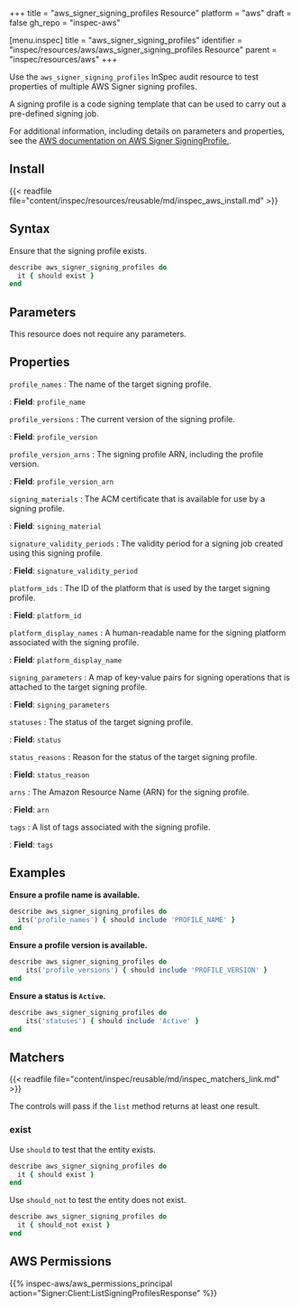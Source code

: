 +++
title = "aws_signer_signing_profiles Resource"
platform = "aws"
draft = false
gh_repo = "inspec-aws"

[menu.inspec]
title = "aws_signer_signing_profiles"
identifier = "inspec/resources/aws/aws_signer_signing_profiles Resource"
parent = "inspec/resources/aws"
+++

Use the `aws_signer_signing_profiles` InSpec audit resource to test properties of multiple AWS Signer signing profiles.

A signing profile is a code signing template that can be used to carry out a pre-defined signing job.

For additional information, including details on parameters and properties, see the [AWS documentation on AWS Signer SigningProfile.](https://docs.aws.amazon.com/AWSCloudFormation/latest/UserGuide/aws-resource-signer-signingprofile.html).

## Install

{{< readfile file="content/inspec/resources/reusable/md/inspec_aws_install.md" >}}

## Syntax

Ensure that the signing profile exists.

```ruby
describe aws_signer_signing_profiles do
  it { should exist }
end
```

## Parameters

This resource does not require any parameters.

## Properties

`profile_names`
: The name of the target signing profile.

: **Field**: `profile_name`

`profile_versions`
: The current version of the signing profile.

: **Field**: `profile_version`

`profile_version_arns`
: The signing profile ARN, including the profile version.

: **Field**: `profile_version_arn`

`signing_materials`
: The ACM certificate that is available for use by a signing profile.

: **Field**: `signing_material`

`signature_validity_periods`
: The validity period for a signing job created using this signing profile.

: **Field**: `signature_validity_period`

`platform_ids`
: The ID of the platform that is used by the target signing profile.

: **Field**: `platform_id`

`platform_display_names`
: A human-readable name for the signing platform associated with the signing profile.

: **Field**: `platform_display_name`

`signing_parameters`
: A map of key-value pairs for signing operations that is attached to the target signing profile.

: **Field**: `signing_parameters`

`statuses`
: The status of the target signing profile.

: **Field**: `status`

`status_reasons`
: Reason for the status of the target signing profile.

: **Field**: `status_reason`

`arns`
: The Amazon Resource Name (ARN) for the signing profile.

: **Field**: `arn`

`tags`
: A list of tags associated with the signing profile.

: **Field**: `tags`

## Examples

**Ensure a profile name is available.**

```ruby
describe aws_signer_signing_profiles do
  its('profile_names') { should include 'PROFILE_NAME' }
end
```

**Ensure a profile version is available.**

```ruby
describe aws_signer_signing_profiles do
    its('profile_versions') { should include 'PROFILE_VERSION' }
end
```

**Ensure a status is `Active`.**

```ruby
describe aws_signer_signing_profiles do
    its('statuses') { should include 'Active' }
end
```

## Matchers

{{< readfile file="content/inspec/reusable/md/inspec_matchers_link.md" >}}

The controls will pass if the `list` method returns at least one result.

### exist

Use `should` to test that the entity exists.

```ruby
describe aws_signer_signing_profiles do
  it { should exist }
end
```

Use `should_not` to test the entity does not exist.

```ruby
describe aws_signer_signing_profiles do
  it { should_not exist }
end
```

## AWS Permissions

{{% inspec-aws/aws_permissions_principal action="Signer:Client:ListSigningProfilesResponse" %}}
